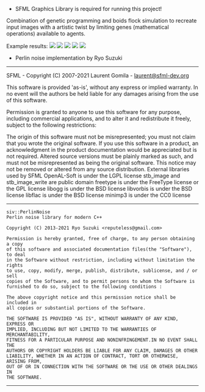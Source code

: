 - SFML Graphics Library is required for running this project!

Combination of genetic programming and boids flock simulation to recreate input images with a artistic twist by limiting genes (mathematical operations) available to agents.

Example results:
![](https://github.com/Daedheldir/CppSFMLBoids/tree/main/Examples/example_img_1.gif)
![](https://github.com/Daedheldir/CppSFMLBoids/tree/main/Examples/example_img_2.gif)
![](https://github.com/Daedheldir/CppSFMLBoids/tree/main/Examples/example_img_3.gif)
![](https://github.com/Daedheldir/CppSFMLBoids/tree/main/Examples/example_img_4.gif)
![](https://github.com/Daedheldir/CppSFMLBoids/tree/main/Examples/example_img_5.gif)

- Perlin noise implementation by Ryo Suzuki

----------------------------------------------------------------------------------------

SFML - Copyright (C) 2007-2021 Laurent Gomila - laurent@sfml-dev.org

This software is provided 'as-is', without any express or implied warranty. In no event will the authors be held liable for any damages arising from the use of this software.

Permission is granted to anyone to use this software for any purpose, including commercial applications, and to alter it and redistribute it freely, subject to the following restrictions:

The origin of this software must not be misrepresented; you must not claim that you wrote the original software. If you use this software in a product, an acknowledgment in the product documentation would be appreciated but is not required.
Altered source versions must be plainly marked as such, and must not be misrepresented as being the original software.
This notice may not be removed or altered from any source distribution.
External libraries used by SFML
OpenAL-Soft is under the LGPL license
stb_image and stb_image_write are public domain
freetype is under the FreeType license or the GPL license
libogg is under the BSD license
libvorbis is under the BSD license
libflac is under the BSD license
minimp3 is under the CC0 license

----------------------------------------------------------------------------------------

	siv::PerlinNoise
	Perlin noise library for modern C++

	Copyright (C) 2013-2021 Ryo Suzuki <reputeless@gmail.com>

	Permission is hereby granted, free of charge, to any person obtaining a copy
	of this software and associated documentation files(the "Software"), to deal
	in the Software without restriction, including without limitation the rights
	to use, copy, modify, merge, publish, distribute, sublicense, and / or sell
	copies of the Software, and to permit persons to whom the Software is
	furnished to do so, subject to the following conditions :
	
	The above copyright notice and this permission notice shall be included in
	all copies or substantial portions of the Software.
	
	THE SOFTWARE IS PROVIDED "AS IS", WITHOUT WARRANTY OF ANY KIND, EXPRESS OR
	IMPLIED, INCLUDING BUT NOT LIMITED TO THE WARRANTIES OF MERCHANTABILITY,
	FITNESS FOR A PARTICULAR PURPOSE AND NONINFRINGEMENT.IN NO EVENT SHALL THE
	AUTHORS OR COPYRIGHT HOLDERS BE LIABLE FOR ANY CLAIM, DAMAGES OR OTHER
	LIABILITY, WHETHER IN AN ACTION OF CONTRACT, TORT OR OTHERWISE, ARISING FROM,
	OUT OF OR IN CONNECTION WITH THE SOFTWARE OR THE USE OR OTHER DEALINGS IN
	THE SOFTWARE.

----------------------------------------------------------------------------------------
